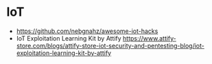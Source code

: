 IoT
====

* https://github.com/nebgnahz/awesome-iot-hacks
* IoT Exploitation Learning Kit by Attify https://www.attify-store.com/blogs/attify-store-iot-security-and-pentesting-blog/iot-exploitation-learning-kit-by-attify
